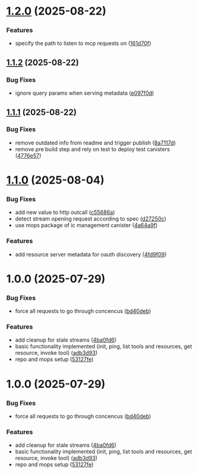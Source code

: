 # [1.2.0](https://github.com/prometheus-protocol/motoko-sdk/compare/v1.1.2...v1.2.0) (2025-08-22)


### Features

* specify the path to listen to mcp requests on ([161d70f](https://github.com/prometheus-protocol/motoko-sdk/commit/161d70feeff9242e45d252dc0f76eb7d00a8c412))

## [1.1.2](https://github.com/prometheus-protocol/motoko-sdk/compare/v1.1.1...v1.1.2) (2025-08-22)


### Bug Fixes

* ignore query params when serving metadata ([e097f0d](https://github.com/prometheus-protocol/motoko-sdk/commit/e097f0dd6fe80292667ca7a0d4daa6d7e165f440))

## [1.1.1](https://github.com/prometheus-protocol/motoko-sdk/compare/v1.1.0...v1.1.1) (2025-08-22)


### Bug Fixes

* remove outdated info from readme and trigger publish ([8a7117d](https://github.com/prometheus-protocol/motoko-sdk/commit/8a7117d7eb7e18df05cfcd274e523c5d87b68e8d))
* remove pre build step and rely on test to deploy test canisters ([4776e57](https://github.com/prometheus-protocol/motoko-sdk/commit/4776e576770a94783acc83ea294291bf9d9bee87))

# [1.1.0](https://github.com/prometheus-protocol/motoko-sdk/compare/v1.0.0...v1.1.0) (2025-08-04)


### Bug Fixes

* add new value to http outcall ([c55686a](https://github.com/prometheus-protocol/motoko-sdk/commit/c55686af747ba00a9e0f1399dc917e66de94fc11))
* detect stream opening request according to spec ([d27250c](https://github.com/prometheus-protocol/motoko-sdk/commit/d27250c19386195fc2555b064fa5bda62f25ae23))
* use mops package of ic management canister ([4a64a9f](https://github.com/prometheus-protocol/motoko-sdk/commit/4a64a9fe68394dba49354923f66e6c784eae90f2))


### Features

* add resource server metadata for oauth discovery ([4fd9f09](https://github.com/prometheus-protocol/motoko-sdk/commit/4fd9f09a5d22278334ba6d80a08db513ecbb6511))

# 1.0.0 (2025-07-29)


### Bug Fixes

* force all requests to go through concencus ([bd40deb](https://github.com/prometheus-protocol/motoko-sdk/commit/bd40deb92d9b5faf035dca28b2885b8a0aa5f724))


### Features

* add cleanup for stale streams ([4ba0fd6](https://github.com/prometheus-protocol/motoko-sdk/commit/4ba0fd63c0d1481d69c693f19b5f165b5990d3e3))
* basic functionality implemented (init, ping, list tools and resources, get resource, invoke tool) ([adb3d93](https://github.com/prometheus-protocol/motoko-sdk/commit/adb3d933c1abbf1d1c8a5d6872ea5f1d5681e32b))
* repo and mops setup ([53127fe](https://github.com/prometheus-protocol/motoko-sdk/commit/53127fe62ce1165c6efb6b117864661ba9b95ee9))

# 1.0.0 (2025-07-29)


### Bug Fixes

* force all requests to go through concencus ([bd40deb](https://github.com/prometheus-protocol/motoko-sdk/commit/bd40deb92d9b5faf035dca28b2885b8a0aa5f724))


### Features

* add cleanup for stale streams ([4ba0fd6](https://github.com/prometheus-protocol/motoko-sdk/commit/4ba0fd63c0d1481d69c693f19b5f165b5990d3e3))
* basic functionality implemented (init, ping, list tools and resources, get resource, invoke tool) ([adb3d93](https://github.com/prometheus-protocol/motoko-sdk/commit/adb3d933c1abbf1d1c8a5d6872ea5f1d5681e32b))
* repo and mops setup ([53127fe](https://github.com/prometheus-protocol/motoko-sdk/commit/53127fe62ce1165c6efb6b117864661ba9b95ee9))
